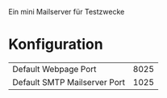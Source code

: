Ein mini Mailserver für Testzwecke
# Konfiguration

|                              |      |
| ---------------------------- | ---- |
| Default Webpage Port         | 8025 |
| Default SMTP Mailserver Port | 1025 |
